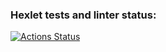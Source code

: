 ### Hexlet tests and linter status:
[![Actions Status](https://github.com/Jumpykot/qa-engineer-project-85/workflows/hexlet-check/badge.svg)](https://github.com/Jumpykot/qa-engineer-project-85/actions)